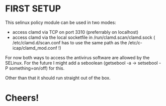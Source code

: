 # FIRST SETUP
This selinux policy module can be used in two modes:
* access clamd via TCP on port 3310 (preferrably on localhost)
* access clamd via the local socketfile in /run/clamd.scan/clamd.sock ( /etc/clamd.d/scan.conf has to use the same path as the /etc/c-icap/clamd_mod.conf !)

For now both ways to access the antivirus software are allowed by the SELinux.
For the future I might add a seboolean (getsebool -a -> setsebool -P something=on/off) for this.

Other than that it should run straight out of the box.

# Cheers!

